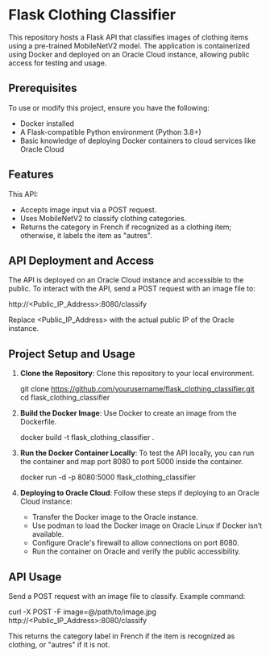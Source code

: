 # Flask Clothing Classifier

This repository hosts a Flask API that classifies images of clothing items using a pre-trained MobileNetV2 model. The application is containerized using Docker and deployed on an Oracle Cloud instance, allowing public access for testing and usage.

## Prerequisites

To use or modify this project, ensure you have the following:
- Docker installed
- A Flask-compatible Python environment (Python 3.8+)
- Basic knowledge of deploying Docker containers to cloud services like Oracle Cloud

## Features

This API:
- Accepts image input via a POST request.
- Uses MobileNetV2 to classify clothing categories.
- Returns the category in French if recognized as a clothing item; otherwise, it labels the item as "autres".

## API Deployment and Access

The API is deployed on an Oracle Cloud instance and accessible to the public. To interact with the API, send a POST request with an image file to:

http://<Public_IP_Address>:8080/classify

Replace <Public_IP_Address> with the actual public IP of the Oracle instance.

## Project Setup and Usage

1. **Clone the Repository**: Clone this repository to your local environment.

   git clone https://github.com/yourusername/flask_clothing_classifier.git
   cd flask_clothing_classifier

2. **Build the Docker Image**: Use Docker to create an image from the Dockerfile.

   docker build -t flask_clothing_classifier .

3. **Run the Docker Container Locally**: To test the API locally, you can run the container and map port 8080 to port 5000 inside the container.

   docker run -d -p 8080:5000 flask_clothing_classifier

4. **Deploying to Oracle Cloud**: Follow these steps if deploying to an Oracle Cloud instance:
   - Transfer the Docker image to the Oracle instance.
   - Use podman to load the Docker image on Oracle Linux if Docker isn’t available.
   - Configure Oracle's firewall to allow connections on port 8080.
   - Run the container on Oracle and verify the public accessibility.

## API Usage

Send a POST request with an image file to classify. Example command:

curl -X POST -F image=@/path/to/image.jpg http://<Public_IP_Address>:8080/classify

This returns the category label in French if the item is recognized as clothing, or "autres" if it is not.
